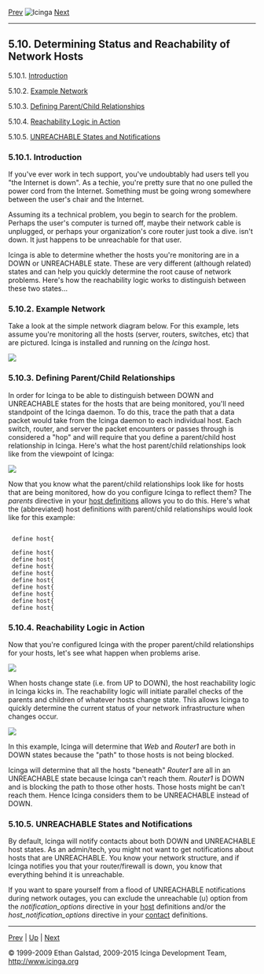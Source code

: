 [Prev](timeperiods.md) ![Icinga](../images/logofullsize.png "Icinga") [Next](notifications.md)

* * * * *

5.10. Determining Status and Reachability of Network Hosts
----------------------------------------------------------

5.10.1. [Introduction](networkreachability.md#introduction)

5.10.2. [Example Network](networkreachability.md#examplenetwork)

5.10.3. [Defining Parent/Child
Relationships](networkreachability.md#parentchildrelations)

5.10.4. [Reachability Logic in
Action](networkreachability.md#logicinaction)

5.10.5. [UNREACHABLE States and
Notifications](networkreachability.md#unreachableandnotifications)

### 5.10.1. Introduction

If you've ever work in tech support, you've undoubtably had users tell
you "the Internet is down". As a techie, you're pretty sure that no one
pulled the power cord from the Internet. Something must be going wrong
somewhere between the user's chair and the Internet.

Assuming its a technical problem, you begin to search for the problem.
Perhaps the user's computer is turned off, maybe their network cable is
unplugged, or perhaps your organization's core router just took a dive.
isn't down. It just happens to be unreachable for that user.

Icinga is able to determine whether the hosts you're monitoring are in a
DOWN or UNREACHABLE state. These are very different (although related)
states and can help you quickly determine the root cause of network
problems. Here's how the reachability logic works to distinguish between
these two states...

### 5.10.2. Example Network

Take a look at the simple network diagram below. For this example, lets
assume you're monitoring all the hosts (server, routers, switches, etc)
that are pictured. Icinga is installed and running on the *Icinga* host.

![](../images/reachability1.png)

### 5.10.3. Defining Parent/Child Relationships

In order for Icinga to be able to distinguish between DOWN and
UNREACHABLE states for the hosts that are being monitored, you'll need
standpoint of the Icinga daemon. To do this, trace the path that a data
packet would take from the Icinga daemon to each individual host. Each
switch, router, and server the packet encounters or passes through is
considered a "hop" and will require that you define a parent/child host
relationship in Icinga. Here's what the host parent/child relationships
look like from the viewpoint of Icinga:

![](../images/reachability2.png)

Now that you know what the parent/child relationships look like for
hosts that are being monitored, how do you configure Icinga to reflect
them? The *parents* directive in your [host
definitions](objectdefinitions.md#objectdefinitions-host) allows you
to do this. Here's what the (abbreviated) host definitions with
parent/child relationships would look like for this example:

<pre><code>
 define host{

 define host{
 define host{
 define host{
 define host{
 define host{
 define host{
 define host{
 define host{
 define host{
</code></pre>

### 5.10.4. Reachability Logic in Action

Now that you're configured Icinga with the proper parent/child
relationships for your hosts, let's see what happen when problems arise.

![](../images/reachability3.png)

When hosts change state (i.e. from UP to DOWN), the host reachability
logic in Icinga kicks in. The reachability logic will initiate parallel
checks of the parents and children of whatever hosts change state. This
allows Icinga to quickly determine the current status of your network
infrastructure when changes occur.

![](../images/reachability4.png)

In this example, Icinga will determine that *Web* and *Router1* are both
in DOWN states because the "path" to those hosts is not being blocked.

Icinga will determine that all the hosts "beneath" *Router1* are all in
an UNREACHABLE state because Icinga can't reach them. *Router1* is DOWN
and is blocking the path to those other hosts. Those hosts might be
can't reach them. Hence Icinga considers them to be UNREACHABLE instead
of DOWN.

### 5.10.5. UNREACHABLE States and Notifications

By default, Icinga will notify contacts about both DOWN and UNREACHABLE
host states. As an admin/tech, you might not want to get notifications
about hosts that are UNREACHABLE. You know your network structure, and
if Icinga notifies you that your router/firewall is down, you know that
everything behind it is unreachable.

If you want to spare yourself from a flood of UNREACHABLE notifications
during network outages, you can exclude the unreachable (u) option from
the *notification\_options* directive in your
[host](objectdefinitions.md#objectdefinitions-host) definitions and/or
the *host\_notification\_options* directive in your
[contact](objectdefinitions.md#objectdefinitions-contact) definitions.

* * * * *

[Prev](timeperiods.md) | [Up](ch05.md) | [Next](notifications.md)






© 1999-2009 Ethan Galstad, 2009-2015 Icinga Development Team,
http://www.icinga.org
